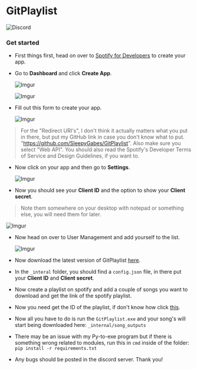 # GitPlaylist
![Discord](https://img.shields.io/discord/1264696818240065697?style=for-the-badge&logo=Discord&label=CHAT&color=7289DA)

### Get started

- First things first, head on over to [Spotify for Developers](https://developer.spotify.com/) to create your app.

- Go to **Dashboard** and click **Create App**.

  ![Imgur](https://imgur.com/eR3nyST.png)

  ![Imgur](https://imgur.com/DgS9x23.png)

- Fill out this form to create your app.

  ![Imgur](https://imgur.com/NtRElCJ.png)

> For the "Redirect URI's", I don't think it actually matters what you put in there, but put my GitHub link in case you don't know what to put. "https://github.com/SleepyGabes/GitPlaylist".
> Also make sure you select "Web API".
> You should also read the Spotify's Developer Terms of Service and Design Guidelines, if you want to.

- Now click on your app and then go to **Settings**.

  ![Imgur](https://imgur.com/cNlUdIJ.png)

- Now you should see your **Client ID** and the option to show your **Client secret**.
> Note them somewhere on your desktop with notepad or something else, you will need them for later.

  ![Imgur](https://imgur.com/Ipnxes2.png)

- Now head on over to User Management and add yourself to the list.

  ![Imgur](https://imgur.com/DtGSAi3.png)

- Now download the latest version of GitPlaylist [here](https://github.com/SleepyGabes/GitPlaylist/releases/).

- In the `_interal` folder, you should find a `config.json` file, in there put your **Client ID** and **Client secret**.

- Now create a playlist on spotify and add a couple of songs you want to download and get the link of the spotify playlist.

- Now you need get the ID of the playlist, if don't know how click [this](https://developer.spotify.com/documentation/web-api/concepts/spotify-uris-ids).

- Now all you have to do is run the `GitPlaylist.exe` and your song's will start being downloaded here: `_internal/song_outputs`

- There may be an issue with my Py-to-exe program but if there is something wrong related to modules, run this in `cmd` inside of the folder: `pip install -r requirements.txt`

- Any bugs should be posted in the discord server. Thank you!
